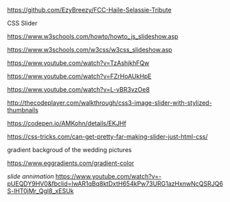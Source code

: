 https://github.com/EzyBreezy/FCC-Haile-Selassie-Tribute

CSS Slider

https://www.w3schools.com/howto/howto_js_slideshow.asp

https://www.w3schools.com/w3css/w3css_slideshow.asp

https://www.youtube.com/watch?v=TzAshjkhFQw

https://www.youtube.com/watch?v=FZrHoAUkHpE

https://www.youtube.com/watch?v=L-vBR3vzOe8

http://thecodeplayer.com/walkthrough/css3-image-slider-with-stylized-thumbnails

https://codepen.io/AMKohn/details/EKJHf

https://css-tricks.com/can-get-pretty-far-making-slider-just-html-css/

gradient backgroud of the wedding pictures 

https://www.eggradients.com/gradient-color

*slide annimation*
https://www.youtube.com/watch?v=-pUEQDY9HV0&fbclid=IwAR1qBq8ktDxtH654kPw73URG1azHxnwNcQSRJQ6S-lHT0jMr_QgI8_xESUk